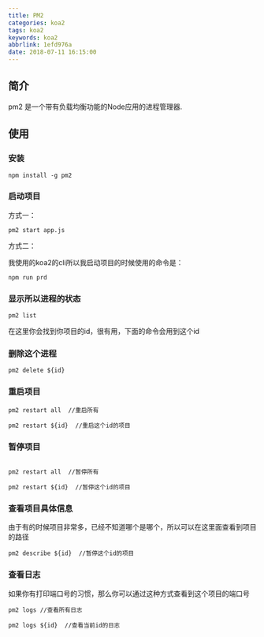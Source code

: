 ```yaml
---
title: PM2
categories: koa2
tags: koa2
keywords: koa2
abbrlink: 1efd976a
date: 2018-07-11 16:15:00
---
```


## 简介

pm2 是一个带有负载均衡功能的Node应用的进程管理器.

## 使用

### 安装

```
npm install -g pm2 
```

### 启动项目

方式一：

```
pm2 start app.js

```
方式二：

我使用的koa2的cli所以我启动项目的时候使用的命令是：

```
npm run prd
```

### 显示所以进程的状态

```
pm2 list
```
在这里你会找到你项目的id，很有用，下面的命令会用到这个id

### 删除这个进程

```
pm2 delete ${id}

```

### 重启项目

```
pm2 restart all  //重启所有

pm2 restart ${id}  //重启这个id的项目

```

### 暂停项目

```

pm2 restart all  //暂停所有

pm2 restart ${id}  //暂停这个id的项目

```

### 查看项目具体信息

由于有的时候项目非常多，已经不知道哪个是哪个，所以可以在这里面查看到项目的路径

```
pm2 describe ${id}  //暂停这个id的项目

```

### 查看日志

如果你有打印端口号的习惯，那么你可以通过这种方式查看到这个项目的端口号

```
pm2 logs //查看所有日志

pm2 logs ${id}  //查看当前id的日志

```